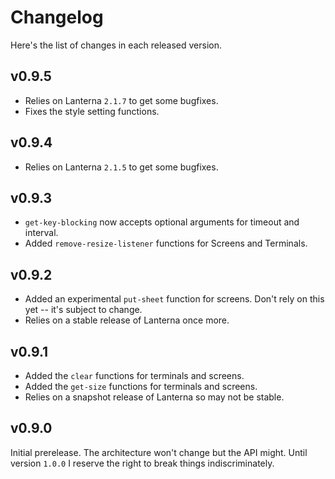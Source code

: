 Changelog
=========

Here's the list of changes in each released version.

v0.9.5
------

* Relies on Lanterna `2.1.7` to get some bugfixes.
* Fixes the style setting functions.

v0.9.4
------

* Relies on Lanterna `2.1.5` to get some bugfixes.

v0.9.3
------

* `get-key-blocking` now accepts optional arguments for timeout and interval.
* Added `remove-resize-listener` functions for Screens and Terminals.

v0.9.2
------

* Added an experimental `put-sheet` function for screens.  Don't rely on this
  yet -- it's subject to change.
* Relies on a stable release of Lanterna once more.

v0.9.1
------

* Added the `clear` functions for terminals and screens.
* Added the `get-size` functions for terminals and screens.
* Relies on a snapshot release of Lanterna so may not be stable.

v0.9.0
------

Initial prerelease.  The architecture won't change but the API might.  Until
version `1.0.0` I reserve the right to break things indiscriminately.
